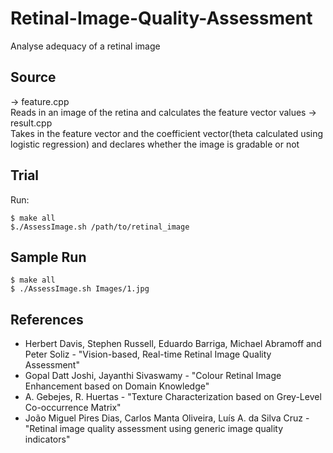 # Retinal-Image-Quality-Assessment
Analyse adequacy of a retinal image
## Source
-> feature.cpp<br>
Reads in an image of the retina and calculates the feature vector values
-> result.cpp<br>
Takes in the feature vector and the coefficient vector(theta calculated using logistic regression) and declares whether the image is gradable or not

## Trial

Run: 
```
$ make all
$./AssessImage.sh /path/to/retinal_image
```

## Sample Run
```
$ make all
$ ./AssessImage.sh Images/1.jpg
```


## References
* Herbert Davis, Stephen Russell, Eduardo Barriga, Michael Abramoff and Peter Soliz - "Vision-based, Real-time Retinal Image Quality Assessment"
* Gopal Datt Joshi, Jayanthi Sivaswamy - "Colour Retinal Image Enhancement based on Domain Knowledge"
* A. Gebejes, R. Huertas - "Texture Characterization based on Grey-Level Co-occurrence Matrix"
* João Miguel Pires Dias, Carlos Manta Oliveira, Luís A. da Silva Cruz - "Retinal image quality assessment using generic image quality indicators"
